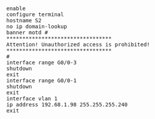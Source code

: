 <pre>
enable
configure terminal
hostname S2
no ip domain-lookup
banner motd #
*********************************
Attention! Unauthorized access is prohibited!
*********************************
#
interface range G0/0-3
shutdown
exit
interface range G0/0-1
shutdown
exit
interface vlan 1
ip address 192.68.1.98 255.255.255.240
exit






</pre>